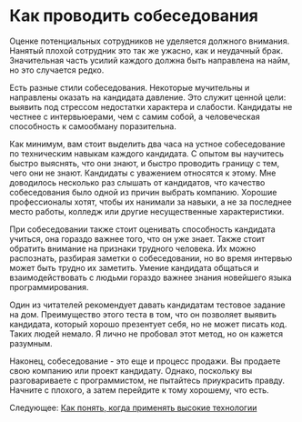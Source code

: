 # Как проводить собеседования
[//]: # (Version:1.0.0)
Оценке потенциальных сотрудников не уделяется должного внимания. Нанятый плохой сотрудник это так же ужасно, как и неудачный брак. Значительная часть усилий каждого должна быть направлена на найм, но это случается редко.

Есть разные стили собеседования. Некоторые мучительны и направлены оказать на кандидата давление. Это служит ценной цели: выявить под стрессом недостатки характера и слабости. Кандидаты не честнее с интервьюерами, чем с самим собой, а человеческая способность к самообману поразительна. 

Как минимум, вам стоит выделить два часа на устное собеседование по техническим навыкам каждого кандидата. С опытом вы научитесь быстро выяснять, что они знают, и быстро проводить границу с тем, чего они не знают. Кандидаты с уважением относятся к этому. Мне доводилось несколько раз слышать от кандидатов, что качество собеседования было одной из причин выбрать компанию. Хорошие профессионалы хотят, чтобы их нанимали за навыки, а не за последнее место работы, колледж или другие несущественные характеристики.

При собеседовании также стоит оценивать способность кандидата учиться, она гораздо важнее того, что он уже знает. Также стоит обратить внимание на признаки трудного человека. Их можно распознать, разбирая заметки о собеседовании, но во время интервью может быть трудно их заметить. Умение кандидата общаться и взаимодействовать с людьми гораздо важнее знания новейшего языка программирования.

Один из читателей рекомендует давать кандидатам тестовое задание на дом. Преимущество этого теста в том, что он позволяет выявить кандидата, который хорошо презентует себя, но не может писать код. Таких людей немало. Я лично не пробовал этот метод, но он кажется разумным.

Наконец, собеседование - это еще и процесс продажи. Вы продаете свою компанию или проект кандидату. Однако, поскольку вы разговариваете с программистом, не пытайтесь приукрасить правду. Начните с плохого, а затем перейдите к тому хорошему, что есть. 

Следующее: [Как понять, когда применять высокие технологии](07-How-to-Know-When-to-Apply-Fancy-Computer-Science.md)
